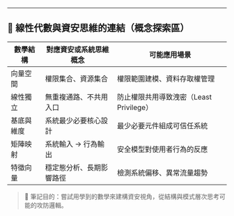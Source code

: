 ---

## 🧠 線性代數與資安思維的連結（概念探索區）

| 數學結構 | 對應資安或系統思維概念 | 可能應用場景 |
|----------|--------------------------|----------------|
| 向量空間 | 權限集合、資源集合        | 權限範圍建模、資料存取權管理 |
| 線性獨立 | 無重複通路、不共用入口     | 防止權限共用導致洩密（Least Privilege）|
| 基底與維度 | 系統最少必要核心設計       | 最少必要元件組成可信任系統 |
| 矩陣映射 | 系統輸入 → 行為輸出       | 安全模型對使用者行為的反應 |
| 特徵向量 | 穩定態分析、長期影響路徑   | 檢測系統偏移、異常流量趨勢 |

> 📌 筆記目的：嘗試用學到的數學來建構資安視角，從結構與模式層次思考可能的攻防邏輯。
